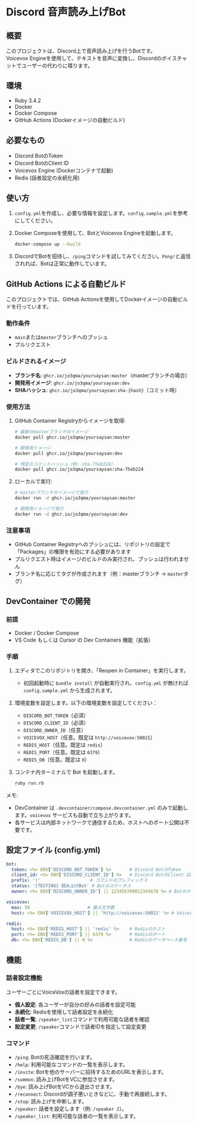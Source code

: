 # Discord 音声読み上げBot

## 概要

このプロジェクトは、Discord上で音声読み上げを行うBotです。<br>
Voicevox Engineを使用して、テキストを音声に変換し、Discordのボイスチャットでユーザーの代わりに喋ります。

## 環境

*   Ruby 3.4.2
*   Docker
*   Docker Compose
*   GitHub Actions (Dockerイメージの自動ビルド)

## 必要なもの

*   Discord BotのToken
*   Discord BotのClient ID
*   Voicevox Engine (Dockerコンテナで起動)
*   Redis (話者設定の永続化用)

## 使い方

1.  `config.yml`を作成し、必要な情報を設定します。`config.sample.yml`を参考にしてください。
2.  Docker Composeを使用して、BotとVoicevox Engineを起動します。

    ```bash
    docker-compose up --build
    ```

3.  DiscordでBotを招待し、`/ping`コマンドを試してみてください。`Pong!`と返信されれば、Botは正常に動作しています。

## GitHub Actions による自動ビルド

このプロジェクトでは、GitHub Actionsを使用してDockerイメージの自動ビルドを行っています。

### 動作条件

- `main`または`master`ブランチへのプッシュ
- プルリクエスト

### ビルドされるイメージ

- **ブランチ名**: `ghcr.io/jo3qma/yoursaysan:master`（masterブランチの場合）
- **開発用イメージ**: `ghcr.io/jo3qma/yoursaysan:dev`
- **SHAハッシュ**: `ghcr.io/jo3qma/yoursaysan:sha-{hash}`（コミット時）

### 使用方法

1. GitHub Container Registryからイメージを取得:
   ```bash
   # 最新のmasterブランチのイメージ
   docker pull ghcr.io/jo3qma/yoursaysan:master
   
   # 開発用イメージ
   docker pull ghcr.io/jo3qma/yoursaysan:dev
   
   # 特定のコミットハッシュ（例: sha-75eb224）
   docker pull ghcr.io/jo3qma/yoursaysan:sha-75eb224
   ```

2. ローカルで実行:
   ```bash
   # masterブランチのイメージで実行
   docker run -d ghcr.io/jo3qma/yoursaysan:master
   
   # 開発用イメージで実行
   docker run -d ghcr.io/jo3qma/yoursaysan:dev
   ```

### 注意事項

- GitHub Container Registryへのプッシュには、リポジトリの設定で「Packages」の権限を有効にする必要があります
- プルリクエスト時はイメージのビルドのみ実行され、プッシュは行われません
- ブランチ名に応じてタグが作成されます（例：masterブランチ → `master`タグ）

## DevContainer での開発

### 前提

- Docker / Docker Compose
- VS Code もしくは Cursor の Dev Containers 機能（拡張）

### 手順

1. エディタでこのリポジトリを開き、「Reopen in Container」を実行します。
   - 初回起動時に `bundle install` が自動実行され、`config.yml` が無ければ `config.sample.yml` から生成されます。
2. 環境変数を設定します。以下の環境変数を設定してください：

   - `DISCORD_BOT_TOKEN`（必須）
   - `DISCORD_CLIENT_ID`（必須）
   - `DISCORD_OWNER_ID`（任意）
   - `VOICEVOX_HOST`（任意。既定は `http://voicevox:50021`）
   - `REDIS_HOST`（任意。既定は `redis`）
   - `REDIS_PORT`（任意。既定は `6379`）
   - `REDIS_DB`（任意。既定は `0`）

3. コンテナ内ターミナルで Bot を起動します。

   ```bash
   ruby run.rb
   ```

メモ:

- DevContainer は `.devcontainer/compose.devcontainer.yml` のみで起動します。`voicevox` サービスも自動で立ち上がります。
- 各サービスは内部ネットワークで通信するため、ホストへのポート公開は不要です。

## 設定ファイル (config.yml)

```yaml
bot:
  token: <%= ENV['DISCORD_BOT_TOKEN'] %>       # Discord BotのToken
  client_id: <%= ENV['DISCORD_CLIENT_ID'] %>   # Discord BotのClient ID
  prefix: '!'                   # コマンドのプレフィックス
  status: '[TESTING] 読み上げBot' # Botのステータス
  owner: <%= ENV['DISCORD_OWNER_ID'] || 123456789012345678 %> # BotのオーナーID

voicevox:
  max: 50                      # 最大文字数
  host: <%= ENV['VOICEVOX_HOST'] || 'http://voicevox:50021' %> # Voicevox Engineのホスト

redis:
  host: <%= ENV['REDIS_HOST'] || 'redis' %>    # Redisのホスト
  port: <%= ENV['REDIS_PORT'] || 6379 %>       # Redisのポート
  db: <%= ENV['REDIS_DB'] || 0 %>              # Redisのデータベース番号
```

## 機能

### 話者設定機能

ユーザーごとにVoiceVoxの話者を設定できます。

- **個人設定**: 各ユーザーが自分の好みの話者を設定可能
- **永続化**: Redisを使用して話者設定を永続化
- **話者一覧**: `/speaker_list`コマンドで利用可能な話者を確認
- **設定変更**: `/speaker`コマンドで話者IDを指定して設定変更

### コマンド

*   `/ping`: Botの死活確認を行います。
*   `/help`: 利用可能なコマンドの一覧を表示します。
*   `/invite`: Botを他のサーバーに招待するためのURLを表示します。
*   `/summon`: 読み上げBotをVCに参加させます。
*   `/bye`: 読み上げBotをVCから退出させます。
*   `/reconnect`: Discordが調子悪いときなどに、手動で再接続します。
*   `/stop`: 読み上げを中断します。
*   `/speaker`: 話者を設定します（例: `/speaker 2`）。
*   `/speaker_list`: 利用可能な話者の一覧を表示します。


